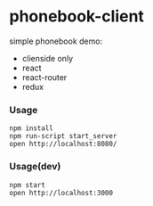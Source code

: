 phonebook-client
=====================

simple phonebook demo:
 - clienside only
 - react
 - react-router
 - redux

### Usage
```
npm install
npm run-script start_server
open http://localhost:8080/
```

### Usage(dev)
```
npm start
open http://localhost:3000
```